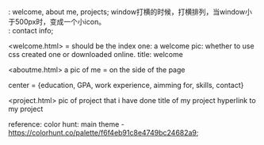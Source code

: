 <nav> : welcome, about me, projects; window打横的时候，打横排列，当window小于500px时，变成一个小icon。
<footer>: contact info;

<welcome.html> = should be the index one:
a welcome pic:
    whether to use css created one or downloaded online.
title: welcome

<aboutme.html>
a pic of me = on the side of the page

center = {education,
GPA,
work experience,
aimming for,
skills,
contact}

<project.html>
pic of project that i have done
title of my project
hyperlink to my project

reference:
color hunt:
main theme - https://colorhunt.co/palette/f6f4eb91c8e4749bc24682a9;
